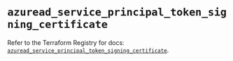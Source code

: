 # `azuread_service_principal_token_signing_certificate`

Refer to the Terraform Registry for docs: [`azuread_service_principal_token_signing_certificate`](https://registry.terraform.io/providers/hashicorp/azuread/2.51.0/docs/resources/service_principal_token_signing_certificate).

